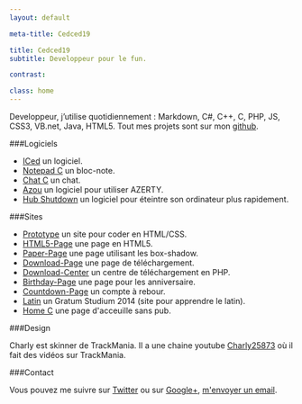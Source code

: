 ```yaml
---
layout: default

meta-title: Cedced19

title: Cedced19
subtitle: Developpeur pour le fun.

contrast:

class: home
---
```


Developpeur, j’utilise quotidiennement : Markdown, C#, C++, C, PHP, JS, CSS3, VB.net, Java, HTML5.
Tout mes projets sont sur mon [github](https://github.com/cedced19/).

###Logiciels

* [ICed](http://cedced19.github.io/iced/) un logiciel. 
* [Notepad C](http://cedced19.github.io/notepad/) un bloc-note.  
* [Chat C](http://cedced19.github.io/chat/) un chat. 
* [Azou](http://cedced19.github.io/azou/) un logiciel pour utiliser AZERTY.  
* [Hub Shutdown](http://cedced19.github.io/hubshutdown/) un logiciel pour éteintre son ordinateur plus rapidement.


###Sites

* [Prototype](http://cedced19.github.io/proto/) un site pour coder en HTML/CSS.               
* [HTML5-Page](http://cedced19.github.io/demo/html5-page/) une page en HTML5.               
* [Paper-Page](http://cedced19.github.io/demo/paper-page/) une page utilisant les box-shadow.   
* [Download-Page](http://cedced19.github.io/demo/download-page/) une page de téléchargement.              
* [Download-Center](https://github.com/cedced19/Download-Center/) un centre de téléchargement en PHP.          
* [Birthday-Page](http://cedced19.github.io/demo/birthday-page/) une page pour les anniversaire.            
* [Countdown-Page](http://cedced19.github.io/demo/countdown-page/) un compte à rebour.           
* [Latin](http://cedced19.github.io/latin/) un Gratum Studium 2014 (site pour apprendre le latin).
* [Home C](http://cedced19.github.io/home/) une page d'acceuille sans pub.

###Design

Charly est skinner de TrackMania. Il a une chaine youtube [Charly25873](https://www.youtube.com/channel/UCOmStS_lSNYu9iudht0mrwQ) où il fait des vidéos sur TrackMania.

###Contact

Vous pouvez me suivre sur [Twitter](https://twitter.com/cedced19) ou sur [Google+](https://plus.google.com/u/0/b/104855167193751168501/104855167193751168501/posts), [m'envoyer un email](mailto:cedced19@gmail.com).

